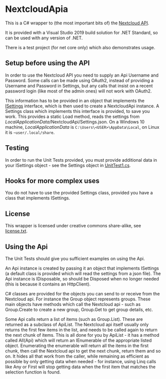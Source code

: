 # NextcloudApia

This is a C# wrapper to (the most important bits of) the [Nextcloud API](https://docs.nextcloud.com/server/16/developer_manual/client_apis/index.html).

It is provided with a Visual Studio 2019 build solution for .NET Standard, so can be used with any version of .NET.

There is a test project (for net core only) which also demonstrates usage.

## Setup before using the API

In order to use the Nextcloud API you need to supply an Api Username and Password. Some calls can be made using OAuth2, instead of providing a Username and Password in Settings, but any calls that insist on a recent password login (like most of the admin ones) will not work with OAuth2.

This information has to be provided in an object that implements the [ISettings](../master/NextcloudApi/Settings.cs) interface, which is then used to create a NextcloudApi instance. A Settings class which implements this interface is provided, to save you work. This provides a static Load method, reads the settings from *LocalApplicationData*/NextcloudApi/Settings.json. On a Windows 10 machine, *LocalApplicationData* is `C:\Users\<USER>\AppData\Local`, on Linux it is `~user/.local/share`.

## Testing

In order to run the Unit Tests provided, you must provide additional data in your ISettings object - see the Settings object in [UnitTest1.cs](../master/Tests/UnitTest1.cs).

## Hooks for more complex uses

You do not have to use the provided Settings class, provided you have a class that implements ISettings.

## License

This wrapper is licensed under creative commons share-alike, see [license.txt](../master/license.txt).

## Using the Api

The Unit Tests should give you sufficient examples on using the Api.

An Api instance is created by passing it an object that implements ISettings (a default class is provided which will read the settings from a json file). The Api instance is IDisposable, so should be Disposed when no longer needed (this is because it contains an HttpClient).

C# classes are provided for the objects you can send to or receive from the Nextcloud api. For instance the Group object represents groups. These main objects have methods which call the Nextcloud api - such as Group.Create to create a new group, Group.Get to get group details, etc.

Some Api calls return a list of items (such as Group.List). These are returned as a subclass of ApiList<Group>. The Nextcloud api itself usually only returns the first few items in the list, and needs to be called again to return the next chunk of items. This is all done for you by ApiList - it has a method called All(Api) which will return an IEnumerable of the appropriate listed object. Enumerating the enumerable will return all the items in the first chunk, then call the Nextcloud api to get the next chunk, return them and so on. It hides all that work from the caller, while remaining as efficient as possible by only getting data when needed - for instance, using Linq calls like Any or First will stop getting data when the first item that matches the selection function is found.


